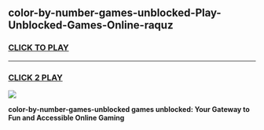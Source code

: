 
## color-by-number-games-unblocked-Play-Unblocked-Games-Online-raquz
<h3>
<a href="https://premium76.site?title=color-by-number-games-unblocked&ref=24A">CLICK TO PLAY</a></h3>
<hr>

<h3>
<a href="https://premium76.site?title=color-by-number-games-unblocked&ref=24A">CLICK 2 PLAY</a>
  
</h3>

<a href="https://premium76.site?title=color-by-number-games-unblocked&ref=24A"><img src="https://clearcache.store/games.png"></a>


**color-by-number-games-unblocked games unblocked: Your Gateway to Fun and Accessible Online Gaming**
